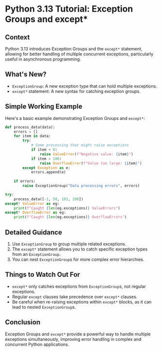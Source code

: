 # Python 3.13 Tutorial: Exception Groups and except*

## Context

Python 3.13 introduces Exception Groups and the `except*` statement, allowing for better handling of multiple concurrent exceptions, particularly useful in asynchronous programming.

## What's New?

- `ExceptionGroup`: A new exception type that can hold multiple exceptions.
- `except*` statement: A new syntax for catching exception groups.

## Simple Working Example

Here's a basic example demonstrating Exception Groups and `except*`:

```python
def process_data(data):
    errors = []
    for item in data:
        try:
            # Some processing that might raise exceptions
            if item < 0:
                raise ValueError(f"Negative value: {item}")
            if item > 100:
                raise OverflowError(f"Value too large: {item}")
        except Exception as e:
            errors.append(e)
    
    if errors:
        raise ExceptionGroup("Data processing errors", errors)

try:
    process_data([-1, 50, 101, 200])
except* ValueError as eg:
    print(f"Caught {len(eg.exceptions)} ValueErrors")
except* OverflowError as eg:
    print(f"Caught {len(eg.exceptions)} OverflowErrors")
````


## Detailed Guidance

1. Use `ExceptionGroup` to group multiple related exceptions.
2. The `except*` statement allows you to catch specific exception types from an `ExceptionGroup`.
3. You can nest `ExceptionGroup`s for more complex error hierarchies.

## Things to Watch Out For

- `except*` only catches exceptions from `ExceptionGroup`s, not regular exceptions.
- Regular `except` clauses take precedence over `except*` clauses.
- Be careful when re-raising exceptions within `except*` blocks, as it can lead to nested `ExceptionGroup`s.

## Conclusion

Exception Groups and `except*` provide a powerful way to handle multiple exceptions simultaneously, improving error handling in complex and concurrent Python applications.